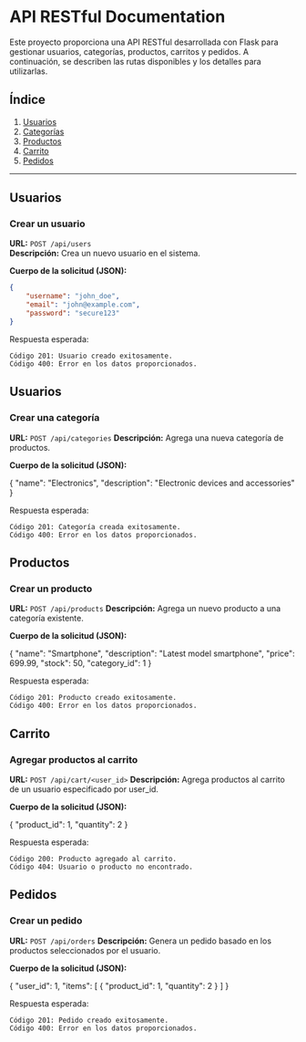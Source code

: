 # API RESTful Documentation

Este proyecto proporciona una API RESTful desarrollada con Flask para gestionar usuarios, categorías, productos, carritos y pedidos. A continuación, se describen las rutas disponibles y los detalles para utilizarlas.

## Índice
1. [Usuarios](#usuarios)
2. [Categorías](#categorías)
3. [Productos](#productos)
4. [Carrito](#carrito)
5. [Pedidos](#pedidos)

---

## Usuarios

### Crear un usuario
**URL:** `POST /api/users`  
**Descripción:** Crea un nuevo usuario en el sistema.  

**Cuerpo de la solicitud (JSON):**
```json
{
    "username": "john_doe",
    "email": "john@example.com",
    "password": "secure123"
}
```

Respuesta esperada:

    Código 201: Usuario creado exitosamente.
    Código 400: Error en los datos proporcionados.

## Usuarios

### Crear una categoría

**URL:** `POST /api/categories`
**Descripción:** Agrega una nueva categoría de productos.

**Cuerpo de la solicitud (JSON):**

{
    "name": "Electronics",
    "description": "Electronic devices and accessories"
}

Respuesta esperada:

    Código 201: Categoría creada exitosamente.
    Código 400: Error en los datos proporcionados.

## Productos
### Crear un producto

**URL:** `POST /api/products`
**Descripción:** Agrega un nuevo producto a una categoría existente.

**Cuerpo de la solicitud (JSON):**

{
    "name": "Smartphone",
    "description": "Latest model smartphone",
    "price": 699.99,
    "stock": 50,
    "category_id": 1
}

Respuesta esperada:

    Código 201: Producto creado exitosamente.
    Código 400: Error en los datos proporcionados.

## Carrito
### Agregar productos al carrito

**URL:** `POST /api/cart/<user_id>`
**Descripción:** Agrega productos al carrito de un usuario especificado por user_id.

**Cuerpo de la solicitud (JSON):**

{
    "product_id": 1,
    "quantity": 2
}

Respuesta esperada:

    Código 200: Producto agregado al carrito.
    Código 404: Usuario o producto no encontrado.

## Pedidos
### Crear un pedido

**URL:** `POST /api/orders`
**Descripción:** Genera un pedido basado en los productos seleccionados por el usuario.

**Cuerpo de la solicitud (JSON):**

{
    "user_id": 1,
    "items": [
        {
            "product_id": 1,
            "quantity": 2
        }
    ]
}

Respuesta esperada:

    Código 201: Pedido creado exitosamente.
    Código 400: Error en los datos proporcionados.